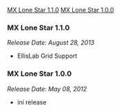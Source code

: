 [MX Lone Star 1.1.0](#1.1.0)
[MX Lone Star 1.0.0](#1.0.0)

### MX Lone Star 1.1.0 <a id="1.1.0"></a> ###

*Release Date: August 28, 2013*
- EllisLab Grid Support

### MX Lone Star 1.0.0 <a id="1.0.0"></a> ###
*Release Date: May 08, 2012*
- ini release